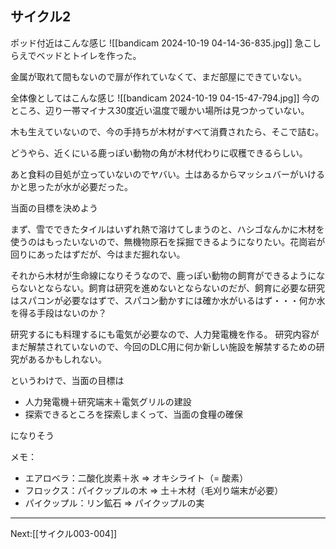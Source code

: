 ## サイクル2
ポッド付近はこんな感じ
![[bandicam 2024-10-19 04-14-36-835.jpg]]
急こしらえでベッドとトイレを作った。

金属が取れて間もないので扉が作れていなくて、まだ部屋にできていない。


全体像としてはこんな感じ
![[bandicam 2024-10-19 04-15-47-794.jpg]]
今のところ、辺り一帯マイナス30度近い温度で暖かい場所は見つかっていない。

木も生えていないので、今の手持ちが木材がすべて消費されたら、そこで詰む。

どうやら、近くにいる鹿っぽい動物の角が木材代わりに収穫できるらしい。

あと食料の目処が立っていないのでヤバい。土はあるからマッシュバーがいけるかと思ったが水が必要だった。

当面の目標を決めよう

まず、雪でできたタイルはいずれ熱で溶けてしまうのと、ハシゴなんかに木材を使うのはもったいないので、無機物原石を採掘できるようになりたい。花崗岩が回りにあったはずだが、今はまだ掘れない。

それから木材が生命線になりそうなので、鹿っぽい動物の飼育ができるようにならないとならない。飼育は研究を進めないとならないのだが、飼育に必要な研究はスパコンが必要なはずで、スパコン動かすには確か水がいるはず・・・何か水を得る手段はないのか？

研究するにも料理するにも電気が必要なので、人力発電機を作る。
研究内容がまだ解禁されていないので、今回のDLC用に何か新しい施設を解禁するための研究があるかもしれない。

というわけで、当面の目標は
- 人力発電機＋研究端末＋電気グリルの建設
- 探索できるところを探索しまくって、当面の食糧の確保

になりそう

メモ：
- エアロベラ：二酸化炭素＋氷 => オキシライト（= 酸素）
- フロックス：パイクップルの木 => 土＋木材（毛刈り端末が必要）
- パイクップル：リン鉱石 => パイクップルの実

----
Next:[[サイクル003-004]]